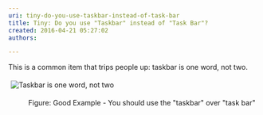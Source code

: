 ```yaml
---
uri: tiny-do-you-use-taskbar-instead-of-task-bar
title: Tiny: Do you use "Taskbar" instead of "Task Bar"?
created: 2016-04-21 05:27:02
authors:

---
```





<span class='intro'> ​​This is a common item that trips people up&#58; taskbar is one word, not two.&#160; </span>

<p>​<img src="/PublishingImages/taskbar-not-task-bar.gif" alt="Taskbar is one word, not two " style="margin&#58;5px;" /></p><dd class="ssw15-rteElement-FigureGood">Figure&#58; Good Example - You should use the &quot;taskbar&quot; over &quot;task bar&quot;​<br></dd>


